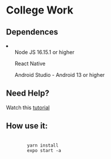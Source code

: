 # College Work

## Dependences
<li>
    <ul>Node JS 16.15.1 or higher</ul>
    <ul>React Native</ul>
    <ul>Android Studio - Android 13 or higher</ul>
</li>

## Need Help?
Watch this <a href="https://www.youtube.com/watch?v=f6TXEnHT_Mk&t=509s">tutorial</a>

## How use it:
<pre>
    <code>
        yarn install
        expo start -a
    </code>
</pre>
